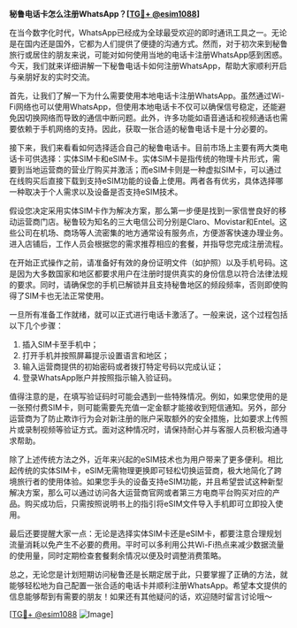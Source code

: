 **秘鲁电话卡怎么注册WhatsApp？[[TG💪+ @esim1088](https://t.me/s/esim1088)]**

在当今数字化时代，WhatsApp已经成为全球最受欢迎的即时通讯工具之一。无论是在国内还是国外，它都为人们提供了便捷的沟通方式。然而，对于初次来到秘鲁旅行或居住的朋友来说，可能对如何使用当地的电话卡注册WhatsApp感到困惑。今天，我们就来详细讲解一下秘鲁电话卡如何注册WhatsApp，帮助大家顺利开启与亲朋好友的实时交流。

首先，让我们了解一下为什么需要使用本地电话卡注册WhatsApp。虽然通过Wi-Fi网络也可以使用WhatsApp，但使用本地电话卡不仅可以确保信号稳定，还能避免因切换网络而导致的通信中断问题。此外，许多功能如语音通话和视频通话也需要依赖于手机网络的支持。因此，获取一张合适的秘鲁电话卡是十分必要的。

接下来，我们来看看如何选择适合自己的秘鲁电话卡。目前市场上主要有两大类电话卡可供选择：实体SIM卡和eSIM卡。实体SIM卡是指传统的物理卡片形式，需要到当地运营商的营业厅购买并激活；而eSIM卡则是一种虚拟SIM卡，可以通过在线购买后直接下载到支持eSIM功能的设备上使用。两者各有优劣，具体选择哪一种取决于个人需求以及设备是否支持eSIM技术。

假设您决定采用实体SIM卡作为解决方案，那么第一步便是找到一家信誉良好的移动运营商门店。秘鲁较为知名的三大电信公司分别是Claro、Movistar和Entel。这些公司在机场、商场等人流密集的地方通常设有服务点，方便游客快速办理业务。进入店铺后，工作人员会根据您的需求推荐相应的套餐，并指导您完成注册流程。

在开始正式操作之前，请准备好有效的身份证明文件（如护照）以及手机号码。这是因为大多数国家和地区都要求用户在注册时提供真实的身份信息以符合法律法规的要求。同时，请确保您的手机已解锁并且支持秘鲁地区的频段频率，否则即使购得了SIM卡也无法正常使用。

一旦所有准备工作就绪，就可以正式进行电话卡激活了。一般来说，这个过程包括以下几个步骤：
1. 插入SIM卡至手机中；
2. 打开手机并按照屏幕提示设置语言和地区；
3. 输入运营商提供的初始密码或者拨打特定号码以完成认证；
4. 登录WhatsApp账户并按照指示输入验证码。

值得注意的是，在填写验证码时可能会遇到一些特殊情况。例如，如果您使用的是一张预付费SIM卡，则可能需要先充值一定金额才能接收到短信通知。另外，部分运营商为了防止欺诈行为会对新注册的账户采取额外的安全措施，比如要求上传照片或录制视频等验证方式。面对这种情况时，请保持耐心并与客服人员积极沟通寻求帮助。

除了上述传统方法之外，近年来兴起的eSIM技术也为用户带来了更多便利。相比起传统的实体SIM卡，eSIM无需物理更换即可轻松切换运营商，极大地简化了跨境旅行者的使用体验。如果您手头的设备支持eSIM功能，并且希望尝试这种新型解决方案，那么可以通过访问各大运营商官网或者第三方电商平台购买对应的产品。购买成功后，只需按照说明书上的指引将eSIM文件导入手机即可立即投入使用。

最后还要提醒大家一点：无论是选择实体SIM卡还是eSIM卡，都要注意合理规划流量消耗以免产生不必要的费用。平时可以多利用公共Wi-Fi热点来减少数据流量的使用量，同时定期检查套餐剩余情况以便及时调整消费策略。

总之，无论您是计划短期访问秘鲁还是长期定居于此，只要掌握了正确的方法，就能够轻松地为自己配置一张合适的电话卡并顺利注册WhatsApp。希望本文提供的信息能够帮到有需要的朋友！如果还有其他疑问的话，欢迎随时留言讨论哦～ 

[[TG💪+ @esim1088](https://t.me/s/esim1088) ![Image](https://i.postimg.cc/4NQfJmqS/Snipaste-2025-05-13-00-14-12.png)]